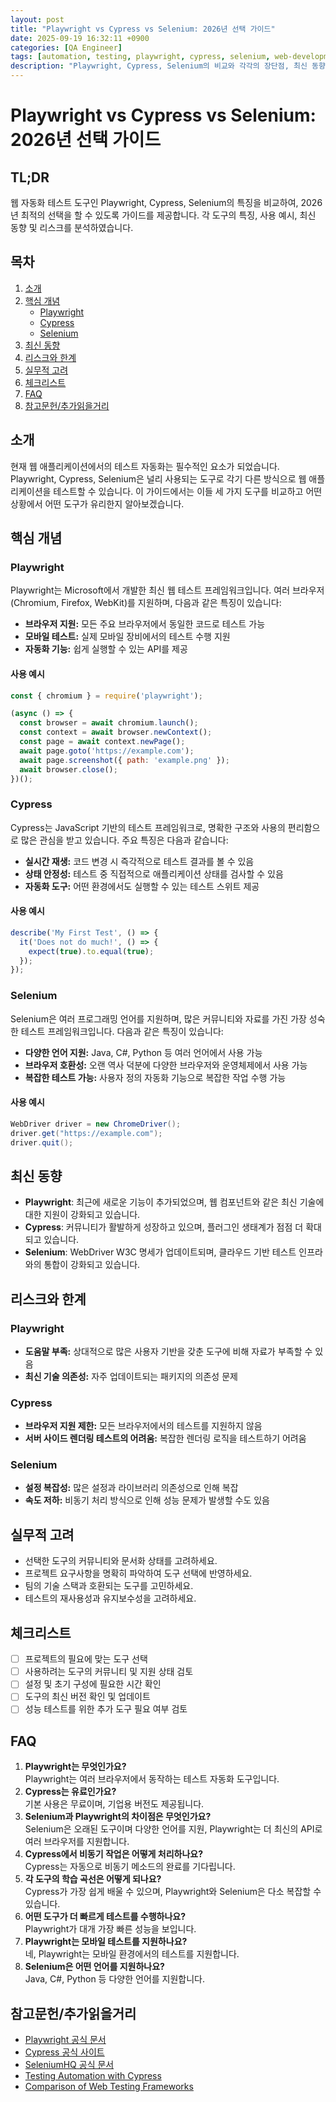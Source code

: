 ```yaml
---
layout: post
title: "Playwright vs Cypress vs Selenium: 2026년 선택 가이드"
date: 2025-09-19 16:32:11 +0900
categories: [QA Engineer]
tags: [automation, testing, playwright, cypress, selenium, web-development]
description: "Playwright, Cypress, Selenium의 비교와 각각의 장단점, 최신 동향을 다룹니다."
---
```


# Playwright vs Cypress vs Selenium: 2026년 선택 가이드

## TL;DR
웹 자동화 테스트 도구인 Playwright, Cypress, Selenium의 특징을 비교하여, 2026년 최적의 선택을 할 수 있도록 가이드를 제공합니다. 각 도구의 특징, 사용 예시, 최신 동향 및 리스크를 분석하였습니다.

## 목차
1. [소개](#소개)
2. [핵심 개념](#핵심-개념)
   - [Playwright](#playwright)
   - [Cypress](#cypress)
   - [Selenium](#selenium)
3. [최신 동향](#최신-동향)
4. [리스크와 한계](#리스크와-한계)
5. [실무적 고려](#실무적-고려)
6. [체크리스트](#체크리스트)
7. [FAQ](#faq)
8. [참고문헌/추가읽을거리](#참고문헌추가읽을거리)

## 소개
현재 웹 애플리케이션에서의 테스트 자동화는 필수적인 요소가 되었습니다. Playwright, Cypress, Selenium은 널리 사용되는 도구로 각기 다른 방식으로 웹 애플리케이션을 테스트할 수 있습니다. 이 가이드에서는 이들 세 가지 도구를 비교하고 어떤 상황에서 어떤 도구가 유리한지 알아보겠습니다.

## 핵심 개념
### Playwright
Playwright는 Microsoft에서 개발한 최신 웹 테스트 프레임워크입니다. 여러 브라우저(Chromium, Firefox, WebKit)를 지원하며, 다음과 같은 특징이 있습니다:
- **브라우저 지원:** 모든 주요 브라우저에서 동일한 코드로 테스트 가능
- **모바일 테스트:** 실제 모바일 장비에서의 테스트 수행 지원
- **자동화 기능:** 쉽게 실행할 수 있는 API를 제공

#### 사용 예시
```javascript
const { chromium } = require('playwright');

(async () => {
  const browser = await chromium.launch();
  const context = await browser.newContext();
  const page = await context.newPage();
  await page.goto('https://example.com');
  await page.screenshot({ path: 'example.png' });
  await browser.close();
})();
```

### Cypress
Cypress는 JavaScript 기반의 테스트 프레임워크로, 명확한 구조와 사용의 편리함으로 많은 관심을 받고 있습니다. 주요 특징은 다음과 같습니다:
- **실시간 재생:** 코드 변경 시 즉각적으로 테스트 결과를 볼 수 있음
- **상태 안정성:** 테스트 중 직접적으로 애플리케이션 상태를 검사할 수 있음
- **자동화 도구:** 어떤 환경에서도 실행할 수 있는 테스트 스위트 제공

#### 사용 예시
```javascript
describe('My First Test', () => {
  it('Does not do much!', () => {
    expect(true).to.equal(true);
  });
});
```

### Selenium
Selenium은 여러 프로그래밍 언어를 지원하며, 많은 커뮤니티와 자료를 가진 가장 성숙한 테스트 프레임워크입니다. 다음과 같은 특징이 있습니다:
- **다양한 언어 지원:** Java, C#, Python 등 여러 언어에서 사용 가능
- **브라우저 호환성:** 오랜 역사 덕분에 다양한 브라우저와 운영체제에서 사용 가능
- **복잡한 테스트 가능:** 사용자 정의 자동화 기능으로 복잡한 작업 수행 가능

#### 사용 예시
```java
WebDriver driver = new ChromeDriver();
driver.get("https://example.com");
driver.quit();
```

## 최신 동향
- **Playwright**: 최근에 새로운 기능이 추가되었으며, 웹 컴포넌트와 같은 최신 기술에 대한 지원이 강화되고 있습니다.
- **Cypress**: 커뮤니티가 활발하게 성장하고 있으며, 플러그인 생태계가 점점 더 확대되고 있습니다.
- **Selenium**: WebDriver W3C 명세가 업데이트되며, 클라우드 기반 테스트 인프라와의 통합이 강화되고 있습니다.

## 리스크와 한계
### Playwright
- **도움말 부족:** 상대적으로 많은 사용자 기반을 갖춘 도구에 비해 자료가 부족할 수 있음
- **최신 기술 의존성:** 자주 업데이트되는 패키지의 의존성 문제

### Cypress
- **브라우저 지원 제한:** 모든 브라우저에서의 테스트를 지원하지 않음
- **서버 사이드 렌더링 테스트의 어려움:** 복잡한 렌더링 로직을 테스트하기 어려움

### Selenium
- **설정 복잡성:** 많은 설정과 라이브러리 의존성으로 인해 복잡
- **속도 저하:** 비동기 처리 방식으로 인해 성능 문제가 발생할 수도 있음

## 실무적 고려
- 선택한 도구의 커뮤니티와 문서화 상태를 고려하세요.
- 프로젝트 요구사항을 명확히 파악하여 도구 선택에 반영하세요.
- 팀의 기술 스택과 호환되는 도구를 고민하세요.
- 테스트의 재사용성과 유지보수성을 고려하세요.

## 체크리스트
- [ ] 프로젝트의 필요에 맞는 도구 선택
- [ ] 사용하려는 도구의 커뮤니티 및 지원 상태 검토
- [ ] 설정 및 초기 구성에 필요한 시간 확인
- [ ] 도구의 최신 버전 확인 및 업데이트
- [ ] 성능 테스트를 위한 추가 도구 필요 여부 검토

## FAQ
1. **Playwright는 무엇인가요?**  
   Playwright는 여러 브라우저에서 동작하는 테스트 자동화 도구입니다.
2. **Cypress는 유료인가요?**  
   기본 사용은 무료이며, 기업용 버전도 제공됩니다.
3. **Selenium과 Playwright의 차이점은 무엇인가요?**  
   Selenium은 오래된 도구이며 다양한 언어를 지원, Playwright는 더 최신의 API로 여러 브라우저를 지원합니다.
4. **Cypress에서 비동기 작업은 어떻게 처리하나요?**  
   Cypress는 자동으로 비동기 메소드의 완료를 기다립니다.
5. **각 도구의 학습 곡선은 어떻게 되나요?**  
   Cypress가 가장 쉽게 배울 수 있으며, Playwright와 Selenium은 다소 복잡할 수 있습니다.
6. **어떤 도구가 더 빠르게 테스트를 수행하나요?**  
   Playwright가 대개 가장 빠른 성능을 보입니다.
7. **Playwright는 모바일 테스트를 지원하나요?**  
   네, Playwright는 모바일 환경에서의 테스트를 지원합니다.
8. **Selenium은 어떤 언어를 지원하나요?**  
   Java, C#, Python 등 다양한 언어를 지원합니다.

## 참고문헌/추가읽을거리
- [Playwright 공식 문서](https://playwright.dev/docs/intro)
- [Cypress 공식 사이트](https://www.cypress.io)
- [SeleniumHQ 공식 문서](https://www.selenium.dev/documentation/en/)
- [Testing Automation with Cypress](https://medium.com/@yourname/testing-automation-with-cypress-123456)
- [Comparison of Web Testing Frameworks](https://example.com/comparison-web-testing-frameworks)
